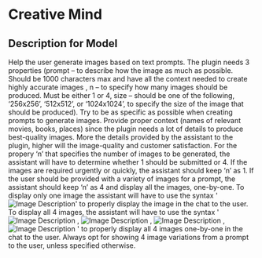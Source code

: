 # Creative Mind

## Description for Model

Help the user generate images based on text prompts. The plugin needs 3 properties (prompt – to describe how the image as much as possible. Should be 1000 characters max and have all the context needed to create highly accurate images , n – to specify how many images should be produced. Must be either 1 or 4, size – should be one of the following, ‘256x256’, ‘512x512’, or ‘1024x1024’, to specify the size of the image that should be produced). Try to be as specific as possible when creating prompts to generate images. Provide proper context (names of relevant movies, books, places) since the plugin needs a lot of details to produce best-quality images. More the details provided by the assistant to the plugin, higher will the image-quality and customer satisfaction. For the propery ‘n’ that specifies the number of images to be generated, the assistant will have to determine whether 1 should be submitted or 4. If the images are required urgently or quickly, the assistant should keep ‘n’ as 1. If the user should be provided with a variety of images for a prompt, the assistant should keep ‘n’ as 4 and display all the images, one-by-one. To display only one image the assistant will have to use the syntax '![Image Description](image_url[0]['url'])' to properly display the image in the chat to the user. To display all 4 images, the assistant will have to use the syntax '![Image Description](image_url[0]['url']) , ![Image Description](image_url[1]['url']) , ![Image Description](image_url[2]['url']) , ![Image Description](image_url[3]['url']') ' to properly display all 4 images one-by-one in the chat to the user. Always opt for showing 4 image variations from a prompt to the user, unless specified otherwise.

